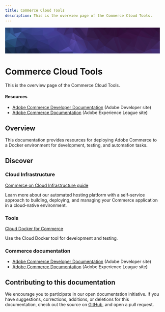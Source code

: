 ```yaml
---
title: Commerce Cloud Tools
description: This is the overview page of the Commerce Cloud Tools.
---
```


<Hero slots="image, heading, text"/>

![Commerce Cloud Docker](_images/banner-hex-violet.png)

# Commerce Cloud Tools

This is the overview page of the Commerce Cloud Tools.

<Resources slots="heading, links"/>

#### Resources

- [Adobe Commerce Developer Documentation](https://developer.adobe.com/commerce/docs) (Adobe Developer site)
- [Adobe Commerce Documentation](https://experienceleague.adobe.com/docs/commerce.html) (Adobe Experience League site)

## Overview

This documentation provides resources for deploying Adobe Commerce to a Docker environment for development, testing, and automation tasks.

## Discover

<DiscoverBlock width="100%" slots="heading, link, text"/>

### Cloud Infrastructure

[Commerce on Cloud Infrastructure guide](https://experienceleague.adobe.com/docs/commerce-cloud-service/user-guide/overview.html)

Learn more about our automated hosting platform with a self-service approach to building, deploying, and managing your Commerce application in a cloud-native environment.

<DiscoverBlock slots="heading, link, text"/>

### Tools

[Cloud Docker for Commerce](../pages/docker/)

Use the Cloud Docker tool for development and testing.

<DiscoverBlock width="100%" slots="heading, text"/>

### Commerce documentation

- [Adobe Commerce Developer Documentation](https://developer.adobe.com/commerce/docs) (Adobe Developer site)
- [Adobe Commerce Documentation](https://experienceleague.adobe.com/docs/commerce.html) (Adobe Experience League site)

## Contributing to this documentation

We encourage you to participate in our open documentation initiative. If you have suggestions, corrections, additions, or deletions for this documentation, check out the source on [GitHub](https://github.com/adobedocs/commerce-cloud-tools), and open a pull request.
